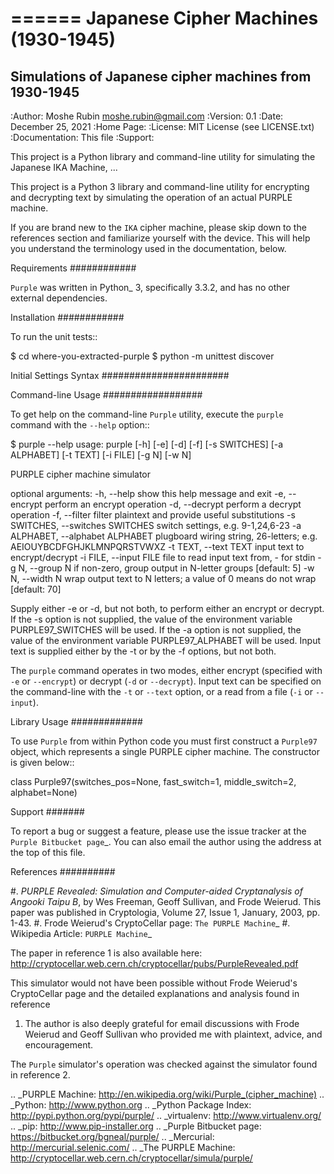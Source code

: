 ======
Japanese Cipher Machines (1930-1945)
======

Simulations of Japanese cipher machines from 1930-1945
------------------------------------------------------

:Author: Moshe Rubin <moshe.rubin@gmail.com>
:Version: 0.1
:Date: December 25, 2021
:Home Page: 
:License: MIT License (see LICENSE.txt)
:Documentation: This file
:Support: 

This project is a Python library and command-line utility for simulating the
Japanese IKA Machine, ...

This project is a Python 3 library and command-line utility for encrypting and
decrypting text by simulating the operation of an actual PURPLE machine.

If you are brand new to the ``IKA`` cipher machine, please skip down to the
references section and familiarize yourself with the device. This will help you
understand the terminology used in the documentation, below.


Requirements
############

``Purple`` was written in Python_ 3, specifically 3.3.2, and has no other external
dependencies.


Installation
############

To run the unit tests::

   $ cd where-you-extracted-purple
   $ python -m unittest discover


Initial Settings Syntax
#######################



Command-line Usage
##################

To get help on the command-line ``Purple`` utility, execute the ``purple``
command with the ``--help`` option::

   $ purple --help
   usage: purple [-h] [-e] [-d] [-f] [-s SWITCHES] [-a ALPHABET] [-t TEXT]
                 [-i FILE] [-g N] [-w N]

   PURPLE cipher machine simulator

   optional arguments:
     -h, --help            show this help message and exit
     -e, --encrypt         perform an encrypt operation
     -d, --decrypt         perform a decrypt operation
     -f, --filter          filter plaintext and provide useful substitutions
     -s SWITCHES, --switches SWITCHES
                           switch settings, e.g. 9-1,24,6-23
     -a ALPHABET, --alphabet ALPHABET
                           plugboard wiring string, 26-letters; e.g.
                           AEIOUYBCDFGHJKLMNPQRSTVWXZ
     -t TEXT, --text TEXT  input text to encrypt/decrypt
     -i FILE, --input FILE
                           file to read input text from, - for stdin
     -g N, --group N       if non-zero, group output in N-letter groups [default:
                           5]
     -w N, --width N       wrap output text to N letters; a value of 0 means do
                           not wrap [default: 70]

   Supply either -e or -d, but not both, to perform either an encrypt or decrypt.
   If the -s option is not supplied, the value of the environment variable
   PURPLE97_SWITCHES will be used. If the -a option is not supplied, the value of
   the environment variable PURPLE97_ALPHABET will be used. Input text is
   supplied either by the -t or by the -f options, but not both.

The ``purple`` command operates in two modes, either encrypt (specified with
``-e`` or ``--encrypt``) or decrypt (``-d`` or ``--decrypt``). Input text can
be specified on the command-line with the ``-t`` or ``--text`` option, or
a read from a file (``-i`` or ``--input``).


Library Usage
#############

To use ``Purple`` from within Python code you must first construct
a ``Purple97`` object, which represents a single PURPLE cipher machine. The
constructor is given below::

   class Purple97(switches_pos=None, fast_switch=1, middle_switch=2,
                  alphabet=None)


Support
#######

To report a bug or suggest a feature, please use the issue tracker at the
`Purple Bitbucket page`_. You can also email the author using the address at
the top of this file.


References
##########

#. *PURPLE Revealed: Simulation and Computer-aided Cryptanalysis of Angooki
   Taipu B*, by Wes Freeman, Geoff Sullivan, and Frode Weierud. This paper
   was published in Cryptologia, Volume 27, Issue 1, January, 2003, pp. 1-43.
#. Frode Weierud's CryptoCellar page: `The PURPLE Machine`_
#. Wikipedia Article: `PURPLE Machine`_

The paper in reference 1 is also available here:
http://cryptocellar.web.cern.ch/cryptocellar/pubs/PurpleRevealed.pdf

This simulator would not have been possible without Frode Weierud's
CryptoCellar page and the detailed explanations and analysis found in reference
1. The author is also deeply grateful for email discussions with Frode Weierud
and Geoff Sullivan who provided me with plaintext, advice, and encouragement.

The ``Purple`` simulator's operation was checked against the simulator found in
reference 2.


.. _PURPLE Machine: http://en.wikipedia.org/wiki/Purple_(cipher_machine)
.. _Python: http://www.python.org
.. _Python Package Index: http://pypi.python.org/pypi/purple/
.. _virtualenv: http://www.virtualenv.org/
.. _pip: http://www.pip-installer.org
.. _Purple Bitbucket page: https://bitbucket.org/bgneal/purple/
.. _Mercurial: http://mercurial.selenic.com/
.. _The PURPLE Machine: http://cryptocellar.web.cern.ch/cryptocellar/simula/purple/
